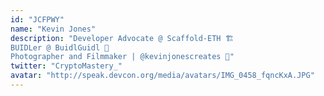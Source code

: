```yaml
---
id: "JCFPWY"
name: "Kevin Jones"
description: "Developer Advocate @ Scaffold-ETH 🏗️ 
BUIDLer @ BuidlGuidl 🏰️
Photographer and Filmmaker | @kevinjonescreates 📸"
twitter: "CryptoMastery_"
avatar: "http://speak.devcon.org/media/avatars/IMG_0458_fqncKxA.JPG"
---
```

